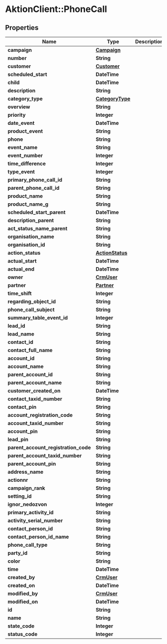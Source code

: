 # AktionClient::PhoneCall

## Properties
Name | Type | Description | Notes
------------ | ------------- | ------------- | -------------
**campaign** | [**Campaign**](Campaign.md) |  | [optional] 
**number** | **String** |  | [optional] 
**customer** | [**Customer**](Customer.md) |  | [optional] 
**scheduled_start** | **DateTime** |  | [optional] 
**child** | **DateTime** |  | [optional] 
**description** | **String** |  | [optional] 
**category_type** | [**CategoryType**](CategoryType.md) |  | [optional] 
**overview** | **String** |  | [optional] 
**priority** | **Integer** |  | [optional] 
**date_event** | **DateTime** |  | [optional] 
**product_event** | **String** |  | [optional] 
**phone** | **String** |  | [optional] 
**event_name** | **String** |  | [optional] 
**event_number** | **Integer** |  | [optional] 
**time_difference** | **Integer** |  | [optional] 
**type_event** | **Integer** |  | [optional] 
**primary_phone_call_id** | **String** |  | [optional] 
**parent_phone_call_id** | **String** |  | [optional] 
**product_name** | **String** |  | [optional] 
**product_name_g** | **String** |  | [optional] 
**scheduled_start_parent** | **DateTime** |  | [optional] 
**description_parent** | **String** |  | [optional] 
**act_status_name_parent** | **String** |  | [optional] 
**organisation_name** | **String** |  | [optional] 
**organisation_id** | **String** |  | [optional] 
**action_status** | [**ActionStatus**](ActionStatus.md) |  | [optional] 
**actual_start** | **DateTime** |  | [optional] 
**actual_end** | **DateTime** |  | [optional] 
**owner** | [**CrmUser**](CrmUser.md) |  | [optional] 
**partner** | [**Partner**](Partner.md) |  | [optional] 
**time_shift** | **Integer** |  | [optional] 
**regarding_object_id** | **String** |  | [optional] 
**phone_call_subject** | **String** |  | [optional] 
**summary_table_event_id** | **Integer** |  | [optional] 
**lead_id** | **String** |  | [optional] 
**lead_name** | **String** |  | [optional] 
**contact_id** | **String** |  | [optional] 
**contact_full_name** | **String** |  | [optional] 
**account_id** | **String** |  | [optional] 
**account_name** | **String** |  | [optional] 
**parent_account_id** | **String** |  | [optional] 
**parent_account_name** | **String** |  | [optional] 
**customer_created_on** | **DateTime** |  | [optional] 
**contact_taxid_number** | **String** |  | [optional] 
**contact_pin** | **String** |  | [optional] 
**account_registration_code** | **String** |  | [optional] 
**account_taxid_number** | **String** |  | [optional] 
**account_pin** | **String** |  | [optional] 
**lead_pin** | **String** |  | [optional] 
**parent_account_registration_code** | **String** |  | [optional] 
**parent_account_taxid_number** | **String** |  | [optional] 
**parent_account_pin** | **String** |  | [optional] 
**address_name** | **String** |  | [optional] 
**actionnr** | **String** |  | [optional] 
**campaign_rank** | **String** |  | [optional] 
**setting_id** | **String** |  | [optional] 
**ignor_nedozvon** | **Integer** |  | [optional] 
**primary_activity_id** | **String** |  | [optional] 
**activity_serial_number** | **String** |  | [optional] 
**contact_person_id** | **String** |  | [optional] 
**contact_person_id_name** | **String** |  | [optional] 
**phone_call_type** | **String** |  | [optional] 
**party_id** | **String** |  | [optional] 
**color** | **String** |  | [optional] 
**time** | **DateTime** |  | [optional] 
**created_by** | [**CrmUser**](CrmUser.md) |  | [optional] 
**created_on** | **DateTime** |  | [optional] 
**modified_by** | [**CrmUser**](CrmUser.md) |  | [optional] 
**modified_on** | **DateTime** |  | [optional] 
**id** | **String** |  | [optional] 
**name** | **String** |  | [optional] 
**state_code** | **Integer** |  | [optional] 
**status_code** | **Integer** |  | [optional] 


